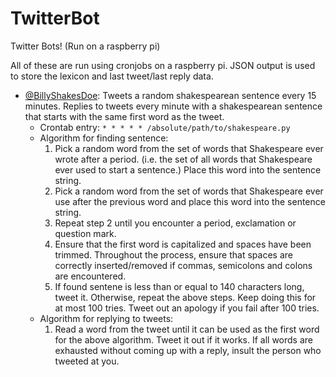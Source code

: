 TwitterBot
==========

Twitter Bots! (Run on a raspberry pi)

All of these are run using cronjobs on a raspberry pi. JSON output is used to store the lexicon and last tweet/last reply data.

 - [@BillyShakesDoe](https://twitter.com/BillyShakesDoe): Tweets a random shakespearean sentence every 15 minutes. Replies to tweets every minute with a shakespearean sentence that starts with the same first word as the tweet.
   * Crontab entry: `* * * * * /absolute/path/to/shakespeare.py`
   * Algorithm for finding sentence:
     1. Pick a random word from the set of words that Shakespeare ever wrote after a period. (i.e. the set of all words that Shakespeare ever used to start a sentence.) Place this word into the sentence string.
     2. Pick a random word from the set of words that Shakespeare ever use after the previous word and place this word into the sentence string.
     3. Repeat step 2 until you encounter a period, exclamation or question mark.
     4. Ensure that the first word is capitalized and spaces have been trimmed. Throughout the process, ensure that spaces are correctly inserted/removed if commas, semicolons and colons are encountered.
     5. If found sentene is less than or equal to 140 characters long, tweet it. Otherwise, repeat the above steps. Keep doing this for at most 100 tries. Tweet out an apology if you fail after 100 tries.
   * Algorithm for replying to tweets:
     1. Read a word from the tweet until it can be used as the first word for the above algorithm. Tweet it out if it works. If all words are exhausted without coming up with a reply, insult the person who tweeted at you.
